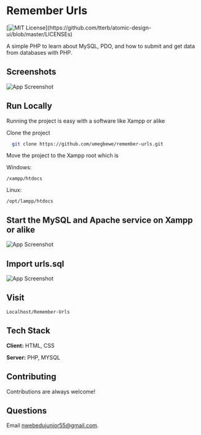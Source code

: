 
# Remember Urls
[![MIT License](https://img.shields.io/apm/l/atomic-design-ui.svg?)](https://github.com/tterb/atomic-design-ui/blob/master/LICENSEs)

A simple PHP to learn about MySQL, PDO, and how to submit and get data from databases with PHP.


## Screenshots

![App Screenshot](https://github.com/umegbewe/remember-urls/blob/main/screenshots/Screenshot.png)

 
## Run Locally

Running the project is easy with a software like Xampp or alike

Clone the project

```bash
  git clone https://github.com/umegbewe/remember-urls.git
```

Move the project to the Xampp root which is 

Windows: 

```
/xampp/htdocs
```
Linux:
```
/opt/lampp/htdocs
```
## Start the MySQL and Apache service on Xampp or alike

![App Screenshot](https://github.com/umegbewe/remember-urls/blob/main/screenshots/Screenshot2.png)

## Import urls.sql

![App Screenshot](https://github.com/umegbewe/remember-urls/blob/main/screenshots/Screenshot3.png)

## Visit

```
Localhost/Remember-Urls
```

  
## Tech Stack

**Client:** HTML, CSS

**Server:** PHP, MYSQL

## Contributing

Contributions are always welcome!
  
## Questions

Email nwebedujunior55@gmail.com.

  
